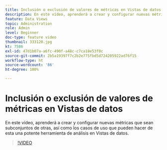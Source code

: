 ```yaml
---
title: Inclusión o exclusión de valores de métricas en Vistas de datos
description: En este vídeo, aprenderá a crear y configurar nuevas métricas que sean subconjuntos de otras, así como los casos de uso que pueden hacer de esta una potente herramienta de análisis en Vistas de datos.
feature: Data Views
topic: Administration
role: Admin
level: Beginner
doc-type: feature video
thumbnail: 333120.jpg
kt: 7586
exl-id: 47d1b07a-a6fc-490f-a48c-c7ca18e53f0c
source-git-commit: 2b5a19397f7c2b2e775fbd5d724205922ad76f15
workflow-type: ht
source-wordcount: '86'
ht-degree: 100%

---
```


# Inclusión o exclusión de valores de métricas en Vistas de datos

En este vídeo, aprenderá a crear y configurar nuevas métricas que sean subconjuntos de otras, así como los casos de uso que pueden hacer de esta una potente herramienta de análisis en Vistas de datos.

>[!VIDEO](https://video.tv.adobe.com/v/333120/?quality=12&learn=on)
